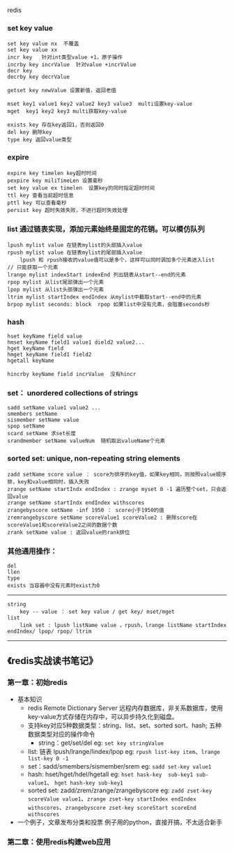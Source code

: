 redis
### set key value
	set key value nx  不覆盖
	set key value xx  
	incr key   针对int类型value +1，原子操作
	incrby key incrValue  针对value +incrValue
	decr key
	decrby key decrValue
	
	getset key newValue 设置新值，返回老值
	
	mset key1 value1 key2 value2 key3 value3  multi设置key-value
	mget  key1 key2 key3 multi获取key-value
	
	exists key 存在key返回1，否则返回0
	del key 删除key
	type key 返回value类型
	
### expire
	expire key timelen key超时时间 
	pexpire key miliTimeLen 设置毫秒
	set key value ex timelen  设置key的同时指定超时时间
	ttl key 查看当前超时信息
	pttl key 可以查看毫秒
	persist key 超时失效失败，不进行超时失效处理

### list 通过链表实现，添加元素始终是固定的花销。可以模仿队列
	lpush mylist value 在链表mylist的头部插入value
	rpush mylist value 在链表mylist的尾部插入value
		lpush 和 rpush接收的value值可以是多个，这样可以同时调加多个元素进入list
	// 只能获取一个元素
	lrange mylist indexStart indexEnd 列出链表从start--end的元素
	rpop mylist 从list尾部弹出一个元素 
	lpop mylist 从list头部弹出一个元素
	ltrim mylist startIndex endIndex 从mylist中截取start--end中的元素
	brpop mylist seconds: block  rpop 如果list中没有元素，会阻塞seconds秒
	
### hash
	hset keyName field value
	hmset keyName field1 value1 dield2 value2...
	hget keyName field 
	hmget keyName field1 field2 
	hgetall keyName 

	hincrby keyName field incrValue  没有hincr
	
### set： unordered collections of strings
	sadd setName value1 value2 ...
	smembers setName 
	sismember setName value 
	spop setName 
	scard setName 求set长度
	srandmember setName valueNum  随机取出valueName个元素
		
### sorted set: unique, non-repeating string elements
	zadd setName score value ： score为排序的key值，如果key相同，则按照value顺序排，key和value相同时，插入失败
	zrange setName startIndx endIndex : zrange myset 0 -1 遍历整个set，只会返回value
	zrange setName startIndx endIndex withscores
	zrangebyscore setName -inf 1950 ： score小于1950的值
	zremrangebyscore setName scoreValue1 scoreValue2 : 删除score在scoreValue1和scoreValue2之间的数据个数
	zrank setName value : 返回value的rank排位
		

### 其他通用操作：
	del 
	llen
	type
	exists 当容器中没有元素时exist为0

	
	
	
---
	string 
		key -- value ： set key value / get key/ mset/mget
	list
		link set : lpush listName value ，rpush，lrange listName startIndex endIndex/ lpop/ rpop/ ltrim
	
	
---
## 《redis实战读书笔记》

### 第一章：初始redis
- 基本知识
    - redis Remote Dictionary Server 远程内存数据库，非关系数据库，使用key-value方式存储在内存中，可以异步持久化到磁盘。
    - 支持key对应5种数据类型：string、list、set、sorted sort、hash; 五种数据类型对应的操作命令
        - string：get/set/del  eg: `set key stringValue`
	- list: 链表 lpush/lrange/lindex/lpop  eg: `rpush list-key item`、`lrange list-key 0 -1 `
	- set：sadd/smembers/sismember/srem   eg: `sadd set-key value1`
	- hash: hset/hget/hdel/hgetall   eg: `hset hask-key  sub-key1 sub-value1`、 `hget hash-key sub-key1`
	- sorted set: zadd/zrem/zrange/zrangebyscore  eg: `zadd zset-key scoreValue value1`、`zrange zset-key startIndex endIndex withscores`、`zrangebyscore zset-key scoreStart scoreEnd withscores`
- 一个例子，文章发布分类和投票
    例子用的python，直接开搞，不太适合新手
   
### 第二章：使用redis构建web应用

	
	 
    	



	
